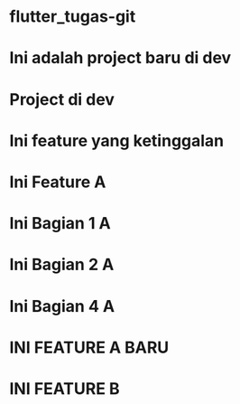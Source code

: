 # flutter_tugas-git

# Ini adalah project baru di dev
# Project di dev
# Ini feature yang ketinggalan
# Ini Feature A
# Ini Bagian 1 A
# Ini Bagian 2 A
# Ini Bagian 4 A

# INI FEATURE A BARU
# INI FEATURE B
